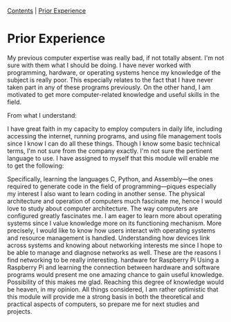 [Contents](../personal_learning_record/personal_learning_record.md) | [Prior Experience](../personal_learning_record/priorExperience.md) 

# Prior Experience
My previous computer expertise was really bad, if not totally absent. I'm not sure with them what I should be doing. I have never worked with programming, hardware, or operating systems hence my knowledge of the subject is really poor. This especially relates to the fact that I have never taken part in any of these programs previously. On the other hand, I am motivated to get more computer-related knowledge and useful skills in the field.

From what I understand:

I have great faith in my capacity to employ computers in daily life, including accessing the internet, running programs, and using file management tools since I know I can do all these things. Though I know some basic technical terms, I'm not sure from the company exactly. I'm not sure the pertinent language to use. I have assigned to myself that this module will enable me to get the following:

Specifically, learning the languages C, Python, and Assembly—the ones required to generate code in the field of programming—piques especially my interest I also want to learn coding in another sense. The physical architecture and operation of computers much fascinate me, hence I would love to study about computer architecture. The way computers are configured greatly fascinates me. I am eager to learn more about operating systems since I value knowledge more on its functioning mechanism. More precisely, I would like to know how users interact with operating systems and resource management is handled. Understanding how devices link across systems and knowing about networking interests me since I hope to be able to manage and diagnose networks as well. These are the reasons I find networking to be really interesting. hardware for Raspberry Pi Using a Raspberry Pi and learning the connection between hardware and software programs would present me one amazing chance to gain useful knowledge. Possibility of this makes me glad. Reaching this degree of knowledge would be heaven, in my opinion. All things considered, I am rather optimistic that this module will provide me a strong basis in both the theoretical and practical aspects of computers, so prepare me for next studies and projects.
